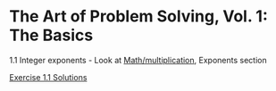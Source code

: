 # The Art of Problem Solving, Vol. 1: The Basics

1.1 Integer exponents - Look at [Math/multiplication](../Math/multiplication.md), Exponents section

[Exercise 1.1 Solutions ](../static/Books/exercises_solution_1.1.jpg)
